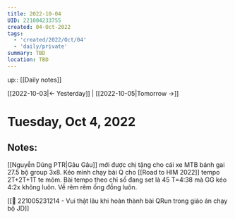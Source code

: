 ```yaml
---
title: 2022-10-04
UID: 221004233755
created: 04-Oct-2022
tags:
  - 'created/2022/Oct/04'
  - 'daily/private'
summary: TBD
location: TBD
---
```

up:: [[Daily notes]]

[[2022-10-03|<- Yesterday]] | [[2022-10-05|Tomorrow ->]]
# Tuesday, Oct 4, 2022

## Notes:

[[Nguyễn Dũng PTR|Gâu Gâu]] mới được chị tặng cho cái xe MTB bánh gai 27.5 bộ group 3x8. Kéo mình chạy bài Q cho [[Road to HIM 2022]] tempo 2T+2T+1T te mõm. Bài tempo theo chỉ số đang set là 45 T=4:38 mà GG kéo 4:2x không luôn. Về rêm rêm ống đồng luôn.

[[🙂 221005231214 - Vui thật lâu khi hoàn thành bài QRun trong giáo án chạy bộ JD]]
